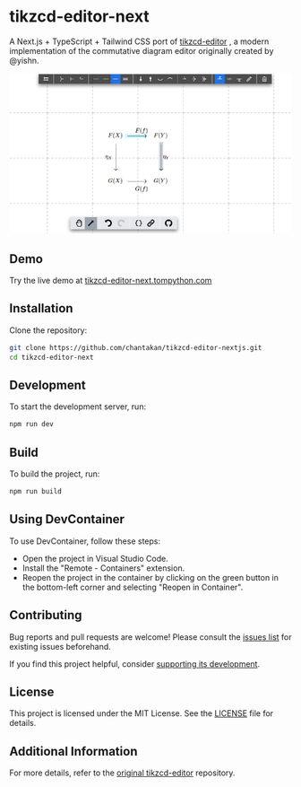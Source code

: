 # tikzcd-editor-next

A Next.js + TypeScript + Tailwind CSS port of
[tikzcd-editor](https://github.com/yishn/tikzcd-editor) , a modern
implementation of the commutative diagram editor originally created by @yishn.

![Screenshot](./screenshot.png)

## Demo

Try the live demo at [tikzcd-editor-next.tompython.com](https://tikzcd-editor-next.tompython.com)

## Installation

Clone the repository:

```bash
git clone https://github.com/chantakan/tikzcd-editor-nextjs.git
cd tikzcd-editor-next
```

## Development

To start the development server, run:

```bash
npm run dev

```

## Build

To build the project, run:

```bash
npm run build
```

## Using DevContainer

To use DevContainer, follow these steps:

- Open the project in Visual Studio Code.
- Install the "Remote - Containers" extension.
- Reopen the project in the container by clicking on the green button in the
  bottom-left corner and selecting "Reopen in Container".

## Contributing

Bug reports and pull requests are welcome! Please consult the
[issues list]("https://github.com/chantakan/tikzcd-editor-nextjs/issues) for
existing issues beforehand.

If you find this project helpful, consider [supporting its development](https://www.paypal.com/paypalme/tompython/500).

## License 

This project is licensed under the MIT License. See the
[LICENSE](./LICENSE) file for details.

## Additional Information

For more details, refer to the
[original tikzcd-editor](https://github.com/yishn/tikzcd-editor) repository.
